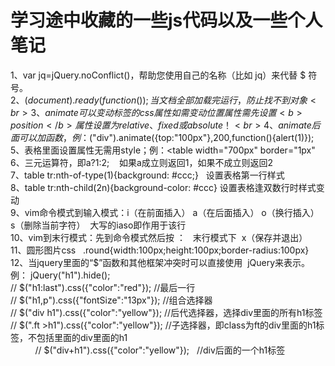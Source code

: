 学习途中收藏的一些js代码以及一些个人笔记<br> 
===
1、var jq=jQuery.noConflict()，帮助您使用自己的名称（比如 jq）来代替 $ 符号。<br>
2、$(document).ready(function(){  });     当文档全部加载完运行，防止找不到对象<br>
3、animate可以变动标签的css属性   如需变动位置属性需先设置 <b>position</b> 属性设置为 relative、fixed 或 absolute！<br>
4、animate后面可以加函数，例：$("div").animate({top:"100px"},200,function(){alert(1)});   <br>
5、表格里面设置属性无需用style；例：<table width="700px" border="1px" <br>
6、三元运算符，即a?1:2;    如果a成立则返回1，如果不成立则返回2 <br>
7、table tr:nth-of-type(1){background: #ccc;}   设置表格第一行样式<br>
8、table tr:nth-child(2n){background-color: #ccc} 设置表格逢双数行时样式变动 <br>
9、vim命令模式到输入模式：i（在前面插入） a（在后面插入） o（换行插入） s（删除当前字符）  大写的iaso即作用于该行<br>
10、vim到末行模式：先到命令模式然后按 ：   末行模式下  x（保存并退出）<br>
11、圆形图片css    .round{width:100px;height:100px;border-radius:100px} <br>
12、当jquery里面的“$”函数和其他框架冲突时可以直接使用  jQuery来表示。例：	jQuery("h1").hide();  <br>
            // $("h1:last").css({"color":"red"});        //最后一行     <br>
            // $("h1,p").css({"fontSize":"13px"});    //组合选择器        <br>
            // $("div h1").css({"color":"yellow"});        //后代选择器，选择div里面的所有h1标签 <br>
            // $(".ft >h1").css({"color":"yellow"});    //子选择器，即class为ft的div里面的h1标签，不包括里面的div里面的h1 <br>
            // $("div+h1").css({"color":"yellow"});   //div后面的一个h1标签 <br>

